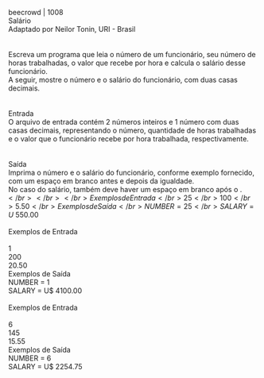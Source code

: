 beecrowd | 1008 </br>
Salário</br>
Adaptado por Neilor Tonin, URI - Brasil</br>
</br></br>
Escreva um programa que leia o número de um funcionário, seu número de horas trabalhadas, o valor que recebe por hora e calcula o salário desse funcionário. </br>
A seguir, mostre o número e o salário do funcionário, com duas casas decimais.</br>
</br></br>
Entrada</br>
O arquivo de entrada contém 2 números inteiros e 1 número com duas casas decimais, representando o número, quantidade de horas trabalhadas e o valor que o funcionário recebe por hora trabalhada, respectivamente.</br>
</br></br>
Saída</br>
Imprima o número e o salário do funcionário, conforme exemplo fornecido, com um espaço em branco antes e depois da igualdade. </br>
No caso do salário, também deve haver um espaço em branco após o $.</br>
</br></br>
Exemplos de Entrada </br>	
25</br>
100</br>
5.50</br>
Exemplos de Saída</br>
NUMBER = 25</br>
SALARY = U$ 550.00</br></br>
Exemplos de Entrada </br>	
1</br>
200</br>
20.50</br>
Exemplos de Saída</br>
NUMBER = 1</br>
SALARY = U$ 4100.00</br></br>
Exemplos de Entrada </br>	
6</br>
145</br>
15.55</br>
Exemplos de Saída</br>
NUMBER = 6</br>
SALARY = U$ 2254.75
